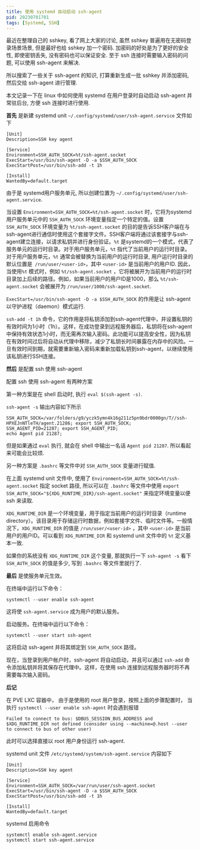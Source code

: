```yaml
---
title: 使用 systemd 自动启动 ssh-agent
pid: 20230701701
tags: [Systemd, SSH]
---
```


最近在整理自己的 sshkey, 看了网上大家的讨论, 虽然 sshkey 普遍用在无密码登录场景场景, 但是最好也给 sshkey 加一个密码. 加密码的好处是为了更好的安全性, 即使密钥丢失, 没有密码也可以保证安全. 至于 ssh 连接时需要输入密码的问题, 可以使用 ssh-agent 来解决.

所以搜索了一些关于 ssh-agent 的知识, 打算重新生成一批 sshkey 并添加密码, 然后交给 ssh-agent 进行管理.

本文记录一下在 linux 中如何使用 systemd 在用户登录时自动启动 ssh-agent 并常驻后台, 方便 ssh 连接时进行使用.

**首先** 是新建 systemd unit `~/.config/systemd/user/ssh-agent.service` 文件如下
```
[Unit]
Description=SSH key agent

[Service]
Environment=SSH_AUTH_SOCK=%t/ssh-agent.socket
ExecStart=/usr/bin/ssh-agent -D -a $SSH_AUTH_SOCK
ExecStartPost=/usr/bin/ssh-add -t 1h

[Install]
WantedBy=default.target
```

由于是 systemd用户服务单元, 所以创建位置为 `~/.config/systemd/user/ssh-agent.service`.

当设置 `Environment=SSH_AUTH_SOCK=%t/ssh-agent.socket` 时，它将为systemd用户服务单元中的 `SSH_AUTH_SOCK` 环境变量指定一个特定的值。设置`SSH_AUTH_SOCK` 环境变量为 `%t/ssh-agent.socket` 的目的是告诉SSH客户端在与ssh-agent进行通信时使用这个套接字文件。SSH客户端将通过该套接字与ssh-agent建立连接，以请求私钥并进行身份验证。`%t` 是systemd的一个模式，代表了服务单元的运行时目录。对于用户服务单元，`%t` 指代了当前用户的运行时目录。对于用户服务单元，`%t` 通常会被替换为当前用户的运行时目录, 用户运行时目录的默认位置是` /run/user/<user-id>`，其中 `<user-id>` 是当前用户的用户ID. 因此，当使用`%t` 模式时，例如 `%t/ssh-agent.socket` ，它将被展开为当前用户的运行时目录加上后续的路径。例如，如果当前用户的用户ID是1000，那么 `%t/ssh-agent.socket` 会被展开为 `/run/user/1000/ssh-agent.socket`.

`ExecStart=/usr/bin/ssh-agent -D -a $SSH_AUTH_SOCK` 的作用是让 ssh-agent 以守护进程（daemon）模式运行.

`ssh-add -t 1h` 命令，它的作用是将私钥添加到ssh-agent代理中，并设置私钥的有效时间为1小时（1h）。这样，在成功登录到远程服务器后，私钥将在ssh-agent中保持有效状态1小时，而无需再次输入密码。此功能可以提高安全性，因为私钥在有效时间过后将自动从代理中移除，减少了私钥长时间暴露在内存中的风险。一旦有效时间到期，就需要重新输入密码来重新加载私钥到ssh-agent，以继续使用该私钥进行SSH连接。

**然后** 是配置 ssh 使用 ssh-agent

配置 ssh 使用 ssh-agent 有两种方案

第一种方案是在 shell 启动时, 执行 `eval $(ssh-agent -s)`.

`ssh-agent -s` 输出内容如下所示
```
SSH_AUTH_SOCK=/var/folders/g9/yczk5ymn4k16g211z5pn9bdr0000gn/T//ssh-HPXEJnNTleTH/agent.21286; export SSH_AUTH_SOCK;
SSH_AGENT_PID=21287; export SSH_AGENT_PID;
echo Agent pid 21287;
```

但是如果通过 `eval` 执行, 就会在 shell 中输出一名话 `Agent pid 21287`. 所以看起来可能会比较烦.

另一种方案是 `.bashrc` 等文件中对 `SSH_AUTH_SOCK` 变量进行赋值.

在上面 systemd unit 文件中, 使用了 `Environment=SSH_AUTH_SOCK=%t/ssh-agent.socket` 指定 socket 路径, 所以可以在 `.bashrc` 等文件中使用 `export SSH_AUTH_SOCK="${XDG_RUNTIME_DIR}/ssh-agent.socket"` 来指定环境变量以便 ssh 来读取.

`XDG_RUNTIME_DIR` 是一个环境变量，用于指定当前用户的运行时目录（runtime directory）。该目录用于存储运行时数据，例如套接字文件、临时文件等。一般情况下，`XDG_RUNTIME_DIR` 的值是 `/run/user/<user-id>` ，其中 `<user-id>` 是当前用户的用户ID。可以看到 `XDG_RUNTIME_DIR` 和 systemd unit 文件中的 `%t` 定义基本一致.

如果你的系统没有 `XDG_RUNTIME_DIR` 这个变量, 那就执行一下 `ssh-agent -s` 看下 `SSH_AUTH_SOCK` 的值是多少, 写到 `.bashrc` 等文件里就行了.

**最后** 是使服务单元生效。

在终端中运行以下命令：

```
systemctl --user enable ssh-agent
```

这将使 `ssh-agent.service` 成为用户的默认服务。

启动服务。在终端中运行以下命令：

```
systemctl --user start ssh-agent
```

这将启动 ssh-agent 并将其绑定到 `SSH_AUTH_SOCK` 路径。

现在，当登录到用户帐户时，ssh-agent 将自动启动，并且可以通过 `ssh-add` 命令添加私钥并将其保存在代理中。这样，在使用 ssh 连接到远程服务器时将不再需要每次输入密码。

**后记**

在 PVE LXC 容器中， 由于是使用的 root 用户登录，按照上面的步骤配置时， 当执行 `systemctl --user enable ssh-agent` 时会遇到报错

```
Failed to connect to bus: $DBUS_SESSION_BUS_ADDRESS and $XDG_RUNTIME_DIR not defined (consider using --machine=@.host --user to connect to bus of other user)
```

此时可以选择直接以 root 用户身份运行 ssh-agent.

systemd unit 文件 `/etc/systemd/system/ssh-agent.service` 内容如下

```
[Unit]
Description=SSH key agent

[Service]
Environment=SSH_AUTH_SOCK=/var/run/user/ssh-agent.socket
ExecStart=/usr/bin/ssh-agent -D -a $SSH_AUTH_SOCK
ExecStartPost=/usr/bin/ssh-add -t 1h

[Install]
WantedBy=default.target
```

systemd 启用命令

```
systemctl enable ssh-agent.service
systemctl start ssh-agent.service
```